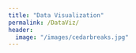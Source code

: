 ```yaml
---
title: "Data Visualization"
permalink: /DataViz/
header:
  image: "/images/cedarbreaks.jpg"
---
```

